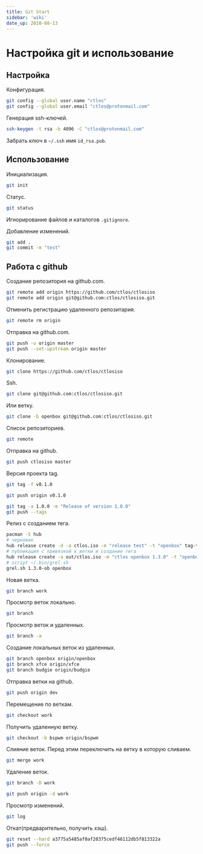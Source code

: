 ```yaml
---
title: Git Start
sidebar: 'wiki'
date_up: 2020-08-13
---
```


# Настройка git и использование

## Настройка

Конфигурация.

```bash
git config --global user.name "ctlos"
git config --global user.email "ctlos@protonmail.com"
```

Генерация ssh-ключей.

```bash
ssh-keygen -t rsa -b 4096 -C "ctlos@protonmail.com"
```

Забрать ключ в `~/.ssh` имя `id_rsa.pub`.

## Использование

Инициализация.

```bash
git init
```

Статус.

```bash
git status
```

Игнорирование файлов и каталогов `.gitignore`.

Добавление изменений.

```bash
git add .
git commit -m "test"
```

## Работа с github

Создание репозитория на github.com.

```bash
git remote add origin https://github.com/ctlos/ctlosiso
git remote add origin git@github.com:ctlos/ctlosiso.git
```

Отменить регистрацию удаленного репозитария.

```bash
git remote rm origin
```

Отправка на github.com.

```bash
git push -u origin master
git push --set-upstream origin master
```

Клонирование.

```bash
git clone https://github.com/ctlos/ctlosiso
```

Ssh.

```bash
git clone git@github.com:ctlos/ctlosiso.git
```

Или ветку.

```bash
git clone -b openbox git@github.com:ctlos/ctlosiso.git
```

Список репозиториев.

```bash
git remote
```

Отправка на github.

```bash
git push ctlosiso master
```

Версия проекта tag.

```bash
git tag -f v0.1.0

git push origin v0.1.0

git tag -a 1.0.0 -m "Release of version 1.0.0"
git push --tags
```

Релиз с созданием тега.

```bash
pacman -S hub
# черновик
hub release create -d -a ctlos.iso -m "release test" -t "openbox" tag-test
# публикация с привязкой к ветки и создание тега
hub release create -a out/ctlos.iso -m "ctlos openbox 1.3.0" -t "openbox" v1.3.0-ob
# script ~/.bin/grel.sh
grel.sh 1.3.0-ob openbox
```

Новая ветка.

```bash
git branch work
```

Просмотр веток локально.

```bash
git branch
```

Просмотр веток и удаленных.

```bash
git branch -a
```

Создание локальных веток из удаленных.

```bash
git branch openbox origin/openbox
git branch xfce origin/xfce
git branch budgie origin/budgie
```

Отправка ветки на github.

```bash
git push origin dev
```

Перемещение по веткам.

```bash
git checkout work
```

Получить удаленную ветку.

```bash
git checkout -b bspwm origin/bspwm
```

Слияние веток. Перед этим переключить на ветку в которую сливаем.

```bash
git merge work
```

Удаление веток.

```bash
git branch -D work

git push origin -d work
```

Просмотр изменений.

```bash
git log
```

Откат(предварительно, получить хэш).

```bash
git reset --hard a3775a5485af0af20375cedf46112db5f813322a
git push --force
```
